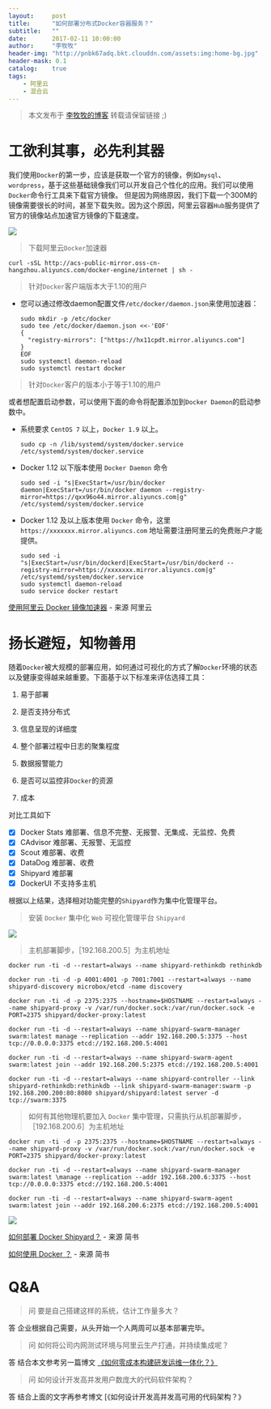 ```yaml
---
layout:     post
title:      "如何部署分布式Docker容器服务？"
subtitle:   ""
date:       2017-02-11 10:00:00
author:     "李牧牧"
header-img: "http://pnbk67adq.bkt.clouddn.com/assets:img:home-bg.jpg"
header-mask: 0.1
catalog:    true
tags:
    - 阿里云
    - 混合云
---
```


> 本文发布于 [李牧牧的博客](http://limumu.me) 转载请保留链接 ;)



# 工欲利其事，必先利其器

我们使用`Docker`的第一步，应该是获取一个官方的镜像，例如`mysql`、`wordpress`，基于这些基础镜像我们可以开发自己个性化的应用。我们可以使用`Docker`命令行工具来下载官方镜像。
但是因为网络原因，我们下载一个300M的镜像需要很长的时间，甚至下载失败。因为这个原因，阿里云容器`Hub`服务提供了官方的镜像站点加速官方镜像的下载速度。

![](http://pnbk67adq.bkt.clouddn.com/assets:post:img:201705161323013.jpg)

> 下载阿里云`Docker`加速器 

```
curl -sSL http://acs-public-mirror.oss-cn-hangzhou.aliyuncs.com/docker-engine/internet | sh -
```

> 针对`Docker`客户端版本大于1.10的用户

- 您可以通过修改daemon配置文件`/etc/docker/daemon.json`来使用加速器：

  ```
  sudo mkdir -p /etc/docker
  sudo tee /etc/docker/daemon.json <<-'EOF'
  {
    "registry-mirrors": ["https://hx11cpdt.mirror.aliyuncs.com"]
  }
  EOF
  sudo systemctl daemon-reload
  sudo systemctl restart docker
  ```

> 针对`Docker`客户的版本小于等于1.10的用户

或者想配置启动参数，可以使用下面的命令将配置添加到`Docker Daemon`的启动参数中。

- 系统要求 `CentOS 7` 以上，`Docker 1.9` 以上。

  ```
  sudo cp -n /lib/systemd/system/docker.service /etc/systemd/system/docker.service
  ```

- Docker 1.12 以下版本使用 `Docker Daemon` 命令

  ```
  sudo sed -i "s|ExecStart=/usr/bin/docker daemon|ExecStart=/usr/bin/docker daemon --registry-mirror=https://qxx96o44.mirror.aliyuncs.com|g" /etc/systemd/system/docker.service
  ```

- Docker 1.12 及以上版本使用 `Docker` 命令，这里`https://xxxxxxx.mirror.aliyuncs.com` 地址需要注册阿里云的免费账户才能提供。

  ```
  sudo sed -i "s|ExecStart=/usr/bin/dockerd|ExecStart=/usr/bin/dockerd --registry-mirror=https://xxxxxxx.mirror.aliyuncs.com|g" /etc/systemd/system/docker.service
  sudo systemctl daemon-reload
  sudo service docker restart
  ```

 [使用阿里云 Docker 镜像加速器](https://yq.aliyun.com/articles/29941 "使用阿里云 Docker 镜像加速器")  - 来源 阿里云



# 扬长避短，知物善用

随着`Docker`被大规模的部署应用，如何通过可视化的方式了解`Docker`环境的状态以及健康变得越来越重要。下面基于以下标准来评估选择工具：

1. 易于部署

2. 是否支持分布式
3. 信息呈现的详细度
4. 整个部署过程中日志的聚集程度
5. 数据报警能力
6. 是否可以监控非`Docker`的资源
7. 成本

对比工具如下

- [x] Docker Stats  难部署、信息不完整、无报警、无集成、无监控、免费
- [x] CAdvisor         难部署、无报警、无监控       
- [x] Scout              难部署、收费
- [x] DataDog         难部署、收费
- [x] Shipyard         难部署
- [x] DockerUI        不支持多主机

根据以上结果，选择相对功能完整的`Shipyard`作为集中化管理平台。



> 安装 `Docker` 集中化 `Web` 可视化管理平台 `Shipyard`

![](http://pnbk67adq.bkt.clouddn.com/assets:post:img:201705161323011.jpg)



> 主机部署脚步，［192.168.200.5］为主机地址

```
docker run -ti -d --restart=always --name shipyard-rethinkdb rethinkdb

docker run -ti -d -p 4001:4001 -p 7001:7001 --restart=always --name shipyard-discovery microbox/etcd -name discovery

docker run -ti -d -p 2375:2375 --hostname=$HOSTNAME --restart=always --name shipyard-proxy -v /var/run/docker.sock:/var/run/docker.sock -e PORT=2375 shipyard/docker-proxy:latest

docker run -ti -d --restart=always --name shipyard-swarm-manager swarm:latest manage --replication --addr 192.168.200.5:3375 --host tcp://0.0.0.0:3375 etcd://192.168.200.5:4001

docker run -ti -d --restart=always --name shipyard-swarm-agent swarm:latest join --addr 192.168.200.5:2375 etcd://192.168.200.5:4001

docker run -ti -d --restart=always --name shipyard-controller --link shipyard-rethinkdb:rethinkdb --link shipyard-swarm-manager:swarm -p 192.168.200.200:80:8080 shipyard/shipyard:latest server -d tcp://swarm:3375
```



> 如何有其他物理机要加入 `Docker` 集中管理，只需执行从机部署脚步，［192.168.200.6］为主机地址

```
docker run -ti -d -p 2375:2375 --hostname=$HOSTNAME --restart=always --name shipyard-proxy -v /var/run/docker.sock:/var/run/docker.sock -e PORT=2375 shipyard/docker-proxy:latest

docker run -ti -d --restart=always --name shipyard-swarm-manager swarm:latest \manage --replication --addr 192.168.200.6:3375 --host tcp://0.0.0.0:3375 etcd://192.168.200.5:4001

docker run -ti -d --restart=always --name shipyard-swarm-agent swarm:latest join --addr 192.168.200.6:2375 etcd://192.168.200.5:4001
```

![](http://pnbk67adq.bkt.clouddn.com/assets:post:img:201705161323012.jpg)

[ 如何部署 Docker Shipyard？](http://www.jianshu.com/p/f9f855f8f3f4 "如何部署 Docker Shipyard？")  - 来源 简书

[ 如何使用 Docker ？](http://www.jianshu.com/p/f3f1e6cefda0 "如何使用 Docker ？")  - 来源 简书



# Q&A

> 问 要是自己搭建这样的系统，估计工作量多大？

答 企业根据自己需要，从头开始一个人两周可以基本部署完毕。

> 问 如何将公司内网测试环境与阿里云生产打通，并持续集成呢？

答 结合本文参考另一篇博文 [《如何零成本构建研发运维一体化？》](http://www.limumu.me/2017/02/18/create-devops-from-aliyun/ "如何零成本构建研发运维一体化？")

> 问 如何设计开发高并发用户数庞大的代码软件架构？

答 结合上面的文字再参考博文 [《如何设计开发高并发高可用的代码架构？》



